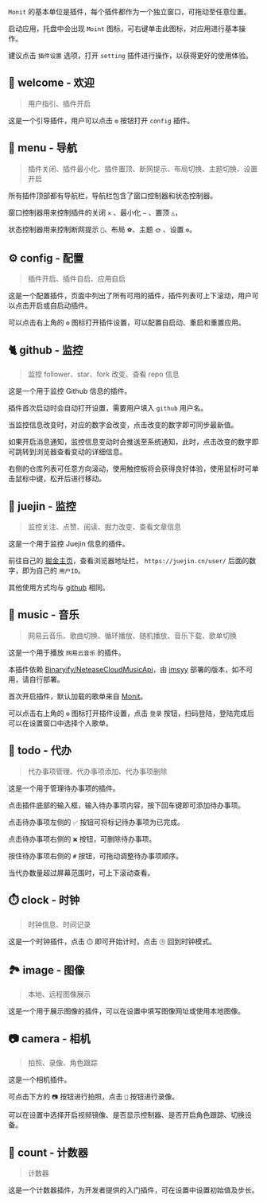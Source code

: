 <!--
 * @Author: fzf404
 * @Date: 2022-09-23 20:37:31
 * @LastEditors: fzf404 me@fzf404.art
 * @LastEditTime: 2022-12-19 21:56:43
 * @Description: 使用指南
-->

`Monit` 的基本单位是插件，每个插件都作为一个独立窗口，可拖动至任意位置。

启动应用，托盘中会出现 `Moint` 图标，可右键单击此图标，对应用进行基本操作。

建议点击 `插件设置` 选项，打开 `setting` 插件进行操作，以获得更好的使用体验。

## 👏 welcome - 欢迎

> 用户指引、插件开启

这是一个引导插件，用户可以点击 `⚙️` 按钮打开 `config` 插件。

## 🎈 menu - 导航

> 插件关闭、插件最小化、插件置顶、断网提示、布局切换、主题切换、设置开启

所有插件顶部都有导航栏，导航栏包含了窗口控制器和状态控制器。

窗口控制器用来控制插件的关闭 `✕` 、最小化 `—` 、置顶 `△`，

状态控制器用来控制断网提示 `📶`、布局 `⚽`、主题 `🌞` 、设置 `⚙️`。

## ⚙️ config - 配置

> 插件开启、插件自启、应用自启

这是一个配置插件，页面中列出了所有可用的插件，插件列表可上下滚动，用户可以点击开启或自启动插件。

可以点击右上角的 `⚙️` 图标打开插件设置，可以配置自启动、重启和重置应用。

## 🐈 github - 监控

> 监控 follower、star、fork 改变、查看 repo 信息

这是一个用于监控 Github 信息的插件。

插件首次启动时会自动打开设置，需要用户填入 `github` 用户名。

当监控信息改变时，对应的数字会改变，点击改变的数字即可同步最新值。

如果开启消息通知，监控信息变动时会推送至系统通知，此时，点击改变的数字即可跳转到浏览器查看变动的详细信息。

右侧的仓库列表可任意方向滚动，使用触控板将会获得良好体验，使用鼠标时可单击鼠标中键，松开后进行移动。

## 🏅 juejin - 监控

> 监控关注、点赞、阅读、掘力改变、查看文章信息

这是一个用于监控 Juejin 信息的插件。

前往自己的 [掘金主页](https://juejin.cn/)，查看浏览器地址栏， `https://juejin.cn/user/` 后面的数字，即为自己的 `用户ID`。

其他使用方式均与 [github](#🐈-github-监控) 相同。

## 🎵 music - 音乐

> 网易云音乐、歌曲切换、循环播放、随机播放、音乐下载、歌单切换

这是一个用于播放 `网易云音乐` 的插件。

本插件依赖 [Binaryify/NeteaseCloudMusicApi](https://github.com/Binaryify/NeteaseCloudMusicApi)，由 [imsyy](https://api-music.imsyy.top/) 部署的版本，如不可用，请自行部署。

首次开启插件，默认加载的歌单来自 [Monit](https://music.163.com/#/playlist?id=7667645628)。

可以点击右上角的 `⚙️` 图标打开插件设置，点击 `登录` 按钮，扫码登陆，登陆完成后可以在设置窗口中选择个人歌单。

## 📝 todo - 代办

> 代办事项管理、代办事项添加、代办事项删除

这是一个用于管理待办事项的插件。

点击插件底部的输入框，输入待办事项内容，按下回车键即可添加待办事项。

点击待办事项左侧的 `✅` 按钮可将标记待办事项为已完成。

点击待办事项右侧的 `❌` 按钮，可删除待办事项。

按住待办事项右侧的 `#` 按钮，可拖动调整待办事项顺序。

当代办数量超过屏幕范围时，可上下滚动查看。

## ⏱️ clock - 时钟

> 时钟信息、时间记录

这是一个时钟插件，点击 `⏱️` 即可开始计时，点击 `🕒` 回到时钟模式。

## 🏞️ image - 图像

> 本地、远程图像展示

这是一个用于展示图像的插件，可以在设置中填写图像网址或使用本地图像。

## 📷 camera - 相机

> 拍照、录像、角色跟踪

这是一个相机插件。

可点击下方的 `📷` 按钮进行拍照，点击 `🎥` 按钮进行录像。

可以在设置中选择开启视频镜像、是否显示控制器、是否开启角色跟踪、切换设备。

## 🎨 count - 计数器

> 计数器

这是一个计数器插件，为开发者提供的入门插件，可在设置中设置初始值及步长。
